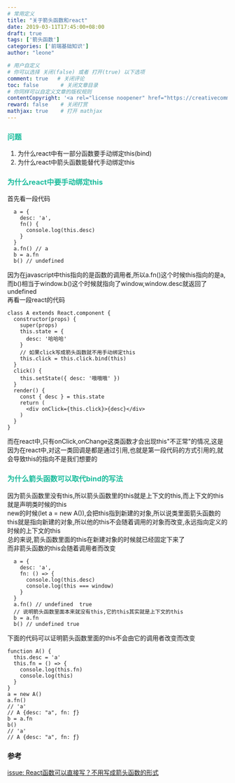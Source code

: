 ```yaml
---
# 常用定义
title: "关于箭头函数和react"
date: 2019-03-11T17:45:00+08:00
draft: true
tags: ['箭头函数']
categories: ['前端基础知识']
author: "leone"

# 用户自定义
# 你可以选择 关闭(false) 或者 打开(true) 以下选项
comment: true   # 关闭评论
toc: false       # 关闭文章目录
# 你同样可以自定义文章的版权规则
contentCopyright: '<a rel="license noopener" href="https://creativecommons.org/licenses/by-nc-nd/4.0/" target="_blank">CC BY-NC-ND 4.0</a>'
reward: false	 # 关闭打赏
mathjax: true    # 打开 mathjax
---
```

### <font color=#1abc9c>问题</font>
1. 为什么react中有一部分函数要手动绑定this(bind)
2. 为什么react中箭头函数能替代手动绑定this
### <font color=#1abc9c>为什么react中要手动绑定this</font>
首先看一段代码
```
  a = {
    desc: 'a', 
    fn() {
      console.log(this.desc)
    }
  }
  a.fn() // a
  b = a.fn
  b() // undefined
```
因为在javascript中this指向的是函数的调用者,所以a.fn()这个时候this指向的是a,而b()相当于window.b()这个时候就指向了window,window.desc就返回了undefined   
再看一段react的代码  
```
class A extends React.component {
  constructor(props) {
    super(props)
    this.state = {
      desc: '哈哈哈'
    }
    // 如果click写成箭头函数就不用手动绑定this
    this.click = this.click.bind(this)
  }
  click() {
    this.setState({ desc: '哦哦哦' })
  }
  render() {
    const { desc } = this.state
    return (
      <div onClick={this.click}>{desc}</div>
    )
  }
}
```
而在react中,只有onClick,onChange这类函数才会出现this"不正常"的情况,这是因为在react中,对这一类回调是都是通过引用,也就是第一段代码的方式引用的,就会导致this的指向不是我们想要的
### <font color=#1abc9c>为什么箭头函数可以取代bind的写法</font>
因为箭头函数里没有this,所以箭头函数里的this就是上下文的this,而上下文的this就是声明类时候的this  
new的时候(let a = new A()),会把this指到新建的对象,所以说类里面箭头函数的this就是指向新建的对象,所以他的this不会随着调用的对象而改变,永远指向定义的时候的上下文的this  
总的来说,箭头函数里面的this在新建对象的时候就已经固定下来了  
而非箭头函数的this会随着调用者而改变  
```
  a = {
    desc: 'a', 
    fn: () => {
      console.log(this.desc)
      console.log(this === window)
    }
  }
  a.fn() // undefined  true
  // 说明箭头函数里面本来就没有this,它的this其实就是上下文的this
  b = a.fn
  b() // undefined true
```
下面的代码可以证明箭头函数里面的this不会由它的调用者改变而改变
```
function A() {
  this.desc = 'a'
  this.fn = () => {
    console.log(this.fn)
    console.log(this)
  }
}
a = new A()
a.fn()
// 'a' 
// A {desc: "a", fn: ƒ}
b = a.fn
b()
// 'a'
// A {desc: "a", fn: ƒ}
```
### 参考
[issue: React函数可以直接写？不用写成箭头函数的形式](https://github.com/umijs/umi/issues/1496)